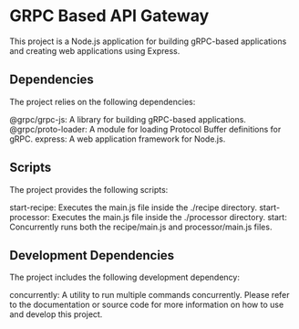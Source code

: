 # GRPC Based API Gateway

This project is a Node.js application for building gRPC-based applications and creating web applications using Express.

## Dependencies

The project relies on the following dependencies:

@grpc/grpc-js: A library for building gRPC-based applications.
@grpc/proto-loader: A module for loading Protocol Buffer definitions for gRPC.
express: A web application framework for Node.js.

## Scripts

The project provides the following scripts:

start-recipe: Executes the main.js file inside the ./recipe directory.
start-processor: Executes the main.js file inside the ./processor directory.
start: Concurrently runs both the recipe/main.js and processor/main.js files.

## Development Dependencies

The project includes the following development dependency:

concurrently: A utility to run multiple commands concurrently.
Please refer to the documentation or source code for more information on how to use and develop this project.
